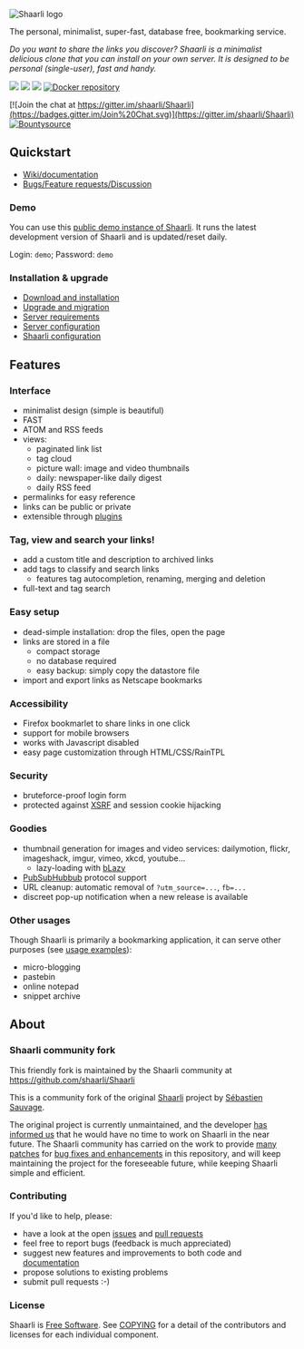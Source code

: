 ![Shaarli logo](doc/images/doc-logo.png)

The personal, minimalist, super-fast, database free, bookmarking service.

_Do you want to share the links you discover?_
_Shaarli is a minimalist delicious clone that you can install on your own server._
_It is designed to be personal (single-user), fast and handy._

[![](https://img.shields.io/travis/shaarli/Shaarli.svg?label=master)](https://travis-ci.org/shaarli/Shaarli)
[![](https://img.shields.io/travis/shaarli/Shaarli/stable.svg?label=stable)](https://travis-ci.org/shaarli/Shaarli)
[![](https://img.shields.io/github/release/shaarli/shaarli.svg)](https://github.com/shaarli/Shaarli/releases/latest/)
[![Docker repository](https://img.shields.io/docker/pulls/shaarli/shaarli.svg)](https://hub.docker.com/r/shaarli/shaarli/)

[![Join the chat at https://gitter.im/shaarli/Shaarli](https://badges.gitter.im/Join%20Chat.svg)](https://gitter.im/shaarli/Shaarli)
[![Bountysource](https://www.bountysource.com/badge/team?team_id=19583&style=bounties_received)](https://www.bountysource.com/teams/shaarli/issues)

## Quickstart
- [Wiki/documentation](https://github.com/shaarli/Shaarli/wiki)
- [Bugs/Feature requests/Discussion](https://github.com/shaarli/Shaarli/issues/)

### Demo
You can use this [public demo instance of Shaarli](http://shaarlidemo.tuxfamily.org/Shaarli).
It runs the latest development version of Shaarli and is updated/reset daily.

Login: `demo`; Password: `demo`

### Installation & upgrade
- [Download and installation](hhttps://github.com/shaarli/Shaarli/wiki/Download-and-Installation)
- [Upgrade and migration](https://github.com/shaarli/Shaarli/wiki/Upgrade-and-migration)
- [Server requirements](https://github.com/shaarli/Shaarli/wiki/Server-requirements)
- [Server configuration](https://github.com/shaarli/Shaarli/wiki/Server-configuration)
- [Shaarli configuration](https://github.com/shaarli/Shaarli/wiki/Shaarli-configuration)

## Features
### Interface
- minimalist design (simple is beautiful)
- FAST
- ATOM and RSS feeds
- views:
    - paginated link list
    - tag cloud
    - picture wall: image and video thumbnails
    - daily: newspaper-like daily digest
    - daily RSS feed
- permalinks for easy reference
- links can be public or private
- extensible through [plugins](https://github.com/shaarli/Shaarli/wiki/Plugins#plugin-usage)

### Tag, view and search your links!
- add a custom title and description to archived links
- add tags to classify and search links
    - features tag autocompletion, renaming, merging and deletion
- full-text and tag search

### Easy setup
- dead-simple installation: drop the files, open the page
- links are stored in a file
    - compact storage
    - no database required
    - easy backup: simply copy the datastore file
- import and export links as Netscape bookmarks

### Accessibility
- Firefox bookmarlet to share links in one click
- support for mobile browsers
- works with Javascript disabled
- easy page customization through HTML/CSS/RainTPL

### Security
- bruteforce-proof login form
- protected against [XSRF](http://en.wikipedia.org/wiki/Cross-site_request_forgery)
and session cookie hijacking

### Goodies
- thumbnail generation for images and video services:
dailymotion, flickr, imageshack, imgur, vimeo, xkcd, youtube...
    - lazy-loading with [bLazy](http://dinbror.dk/blazy/)
- [PubSubHubbub](https://code.google.com/p/pubsubhubbub/) protocol support
- URL cleanup: automatic removal of `?utm_source=...`, `fb=...`
- discreet pop-up notification when a new release is available

### Other usages
Though Shaarli is primarily a bookmarking application, it can serve other purposes
(see [usage examples](https://github.com/shaarli/Shaarli/wiki#usage-examples)):
- micro-blogging
- pastebin
- online notepad
- snippet archive

## About
### Shaarli community fork
This friendly fork is maintained by the Shaarli community at https://github.com/shaarli/Shaarli

This is a community fork of the original [Shaarli](https://github.com/sebsauvage/Shaarli/) project by [Sébastien Sauvage](http://sebsauvage.net/).

The original project is currently unmaintained, and the developer [has informed us](https://github.com/sebsauvage/Shaarli/issues/191)
that he would have no time to work on Shaarli in the near future.
The Shaarli community has carried on the work to provide
[many patches](https://github.com/shaarli/Shaarli/compare/sebsauvage:master...master)
for [bug fixes and enhancements](https://github.com/shaarli/Shaarli/issues?q=is%3Aclosed+)
in this repository, and will keep maintaining the project for the foreseeable future, while keeping Shaarli simple and efficient.

### Contributing
If you'd like to help, please:
- have a look at the open [issues](https://github.com/shaarli/Shaarli/issues)
and [pull requests](https://github.com/shaarli/Shaarli/pulls)
- feel free to report bugs (feedback is much appreciated)
- suggest new features and improvements to both code and [documentation](https://github.com/shaarli/Shaarli/wiki)
- propose solutions to existing problems
- submit pull requests :-)


### License
Shaarli is [Free Software](http://en.wikipedia.org/wiki/Free_software). See [COPYING](COPYING) for a detail of the contributors and licenses for each individual component.

